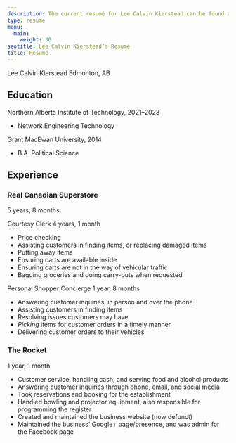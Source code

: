 ```yaml
---
description: The current resumé for Lee Calvin Kierstead can be found and read here.
type: resume
menu: 
  main:
    weight: 30
seotitle: Lee Calvin Kierstead’s Resumé
title: Resumé
---
```

Lee Calvin Kierstead
Edmonton, AB

## Education

Northern Alberta Institute of Technology, 2021–2023
- Network Engineering Technology

Grant MacEwan University, 2014
- B.A. Political Science 

## Experience

### Real Canadian Superstore
5 years, 8 months

Courtesy Clerk
4 years, 1 month

- Price checking
- Assisting customers in finding items, or replacing damaged items
- Putting away items
- Ensuring carts are available inside
- Ensuring carts are not in the way of vehicular traffic
- Bagging groceries and doing carry-outs when requested

Personal Shopper Concierge
1 year, 8 months

- Answering customer inquiries, in person and over the phone
- Assisting customers in finding items
- Resolving issues customers may have
- *Picking* items for customer orders in a timely manner
- Delivering customer orders to their vehicles

### The Rocket
1 year, 1 month

- Customer service, handling cash, and serving food and alcohol products
- Answering customer inquiries through phone, email, and social media
- Took reservations and booking for the establishment
- Handled bowling and projector equipment, also responsible for programming the register
- Created and maintained the business website (now defunct)
- Maintained the business’ Google+ page/presence, and was admin for the Facebook page
